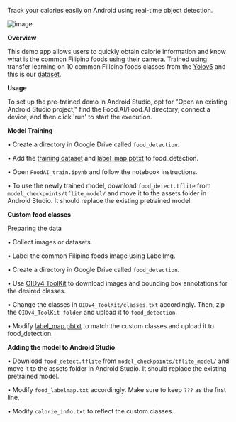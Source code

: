 Track your calories easily on Android using real-time object detection.

![image](https://github.com/CarloGacuan/NutriScanPH/assets/124227436/ad724c87-111d-4aec-9397-c0e3e3af294e)

**Overview**

This demo app allows users to quickly obtain calorie information and know what is the common Filipino foods using their camera. Trained using transfer learning on 10 common Filipino foods classes from the [Yolov5](https://github.com/ultralytics/yolov5) and this is our [dataset](https://drive.google.com/drive/u/4/folders/1IxrGgg_7ublLS8AtIuFwzLBqpnIPdnA1).

**Usage**

To set up the pre-trained demo in Android Studio, opt for "Open an existing Android Studio project," find the Food.AI/Food.AI directory, connect a device, and then click 'run' to start the execution.

**Model Training**

• Create a directory in Google Drive called `food_detection`.

• Add the [training dataset](https://drive.google.com/drive/u/4/folders/1IxrGgg_7ublLS8AtIuFwzLBqpnIPdnA1) and [label_map.pbtxt](https://github.com/CarloGacuan/NutriScanPH/blob/master/app/src/main/assets/food_labelmap.txt) to food_detection.

• Open `FoodAI_train.ipynb` and follow the notebook instructions.

• To use the newly trained model, download `food_detect.tflite` from `model_checkpoints/tflite_model/` and move it to the assets folder in Android Studio. It should replace the existing pretrained model.


**Custom food classes**

Preparing the data

• Collect images or datasets.

• Label the common Filipino foods image using LabelImg. 

• Create a directory in Google Drive called `food_detection`.

• Use [OIDv4 ToolKit](https://github.com/EscVM/OIDv4_ToolKit) to download images and bounding box annotations for the desired classes.

• Change the classes in `OIDv4_ToolKit/classes.txt` accordingly. Then, zip the `OIDv4_ToolKit folder` and upload it to `food_detection`.

• Modify [label_map.pbtxt](https://github.com/CarloGacuan/NutriScanPH/blob/master/app/src/main/assets/food_labelmap.txt) to match the custom classes and upload it to food_detection.

**Adding the model to Android Studio**

• Download `food_detect.tflite` from `model_checkpoints/tflite_model/` and move it to the assets folder in Android Studio. It should replace the existing pretrained model.

• Modify `food_labelmap.txt` accordingly. Make sure to keep `???` as the first line.

• Modify `calorie_info.txt` to reflect the custom classes.
